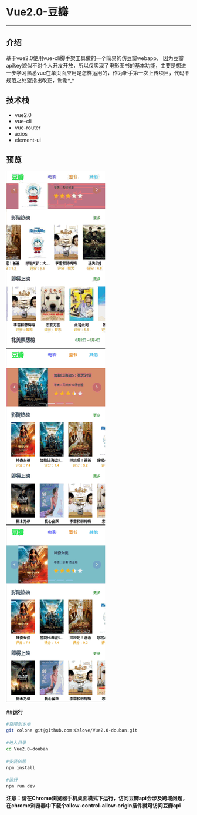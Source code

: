 # **Vue2.0-豆瓣**
---  

## **介绍** 

基于vue2.0使用vue-cli脚手架工具做的一个简易的仿豆瓣webapp，  因为豆瓣apikey貌似不对个人开发开放，所以仅实现了电影图书的基本功能，主要是想进一步学习熟悉vue在单页面应用是怎样运用的，作为新手第一次上传项目，代码不规范之处望指出改正，谢谢^_^

## **技术栈**  

- vue2.0
- vue-cli
- vue-router
- axios
- element-ui

## **预览** 

![预览gif](img/home.gif) ![预览gif](img/movie.gif) ![预览gif](img/book.gif)

##**运行**
```bash
#克隆到本地
git colone git@github.com:Cslove/Vue2.0-douban.git

#进入目录
cd Vue2.0-douban

#安装依赖
npm install

#运行
npm run dev

```
**注意：请在Chrome浏览器手机桌面模式下运行，访问豆瓣api会涉及跨域问题，在chrome浏览器中下载个allow-control-allow-origin插件就可访问豆瓣api**